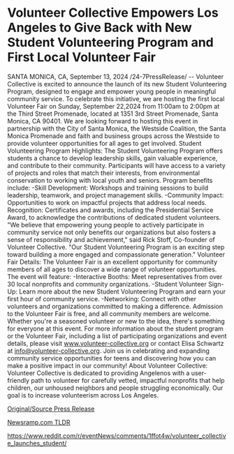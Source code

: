 # Volunteer Collective Empowers Los Angeles to Give Back with New Student Volunteering Program and First Local Volunteer Fair

SANTA MONICA, CA, September 13, 2024 /24-7PressRelease/ -- Volunteer Collective is excited to announce the launch of its new Student Volunteering Program, designed to engage and empower young people in meaningful community service. To celebrate this initiative, we are hosting the first local Volunteer Fair on Sunday, September 22,2024 from 11:00am to 2:00pm at the Third Street Promenade, located at 1351 3rd Street Promenade, Santa Monica, CA 90401. We are looking forward to hosting this event in partnership with the City of Santa Monica, the Westside Coalition, the Santa Monica Promenade and faith and business groups across the Westside to provide volunteer opportunities for all ages to get involved.  Student Volunteering Program Highlights: The Student Volunteering Program offers students a chance to develop leadership skills, gain valuable experience, and contribute to their community. Participants will have access to a variety of projects and roles that match their interests, from environmental conservation to working with local youth and seniors.  Program benefits include: -Skill Development: Workshops and training sessions to build leadership, teamwork, and project management skills.  -Community Impact: Opportunities to work on impactful projects that address local needs. Recognition: Certificates and awards, including the Presidential Service Award, to acknowledge the contributions of dedicated student volunteers.  "We believe that empowering young people to actively participate in community service not only benefits our organizations but also fosters a sense of responsibility and achievement," said Rick Stoff, Co-founder of Volunteer Collective. "Our Student Volunteering Program is an exciting step toward building a more engaged and compassionate generation."  Volunteer Fair Details: The Volunteer Fair is an excellent opportunity for community members of all ages to discover a wide range of volunteer opportunities.   The event will feature: -Interactive Booths: Meet representatives from over 30 local nonprofits and community organizations.  -Student Volunteer Sign-Up: Learn more about the new Student Volunteering Program and earn your first hour of community service.  -Networking: Connect with other volunteers and organizations committed to making a difference.  Admission to the Volunteer Fair is free, and all community members are welcome.   Whether you're a seasoned volunteer or new to the idea, there's something for everyone at this event.   For more information about the student program or the Volunteer Fair, including a list of participating organizations and event details, please visit www.volunteer-collective.org or contact Elisa Schwartz at info@volunteer-collective.org.  Join us in celebrating and expanding community service opportunities for teens and discovering how you can make a positive impact in our community!  About Volunteer Collective: Volunteer Collective is dedicated to providing Angelenos with a user-friendly path to volunteer for carefully vetted, impactful nonprofits that help children, our unhoused neighbors and people struggling economically. Our goal is to increase volunteerism across Los Angeles. 

[Original/Source Press Release](https://www.24-7pressrelease.com/press-release/514293/volunteer-collective-empowers-los-angeles-to-give-back-with-new-student-volunteering-program-and-first-local-volunteer-fair)
                    

[Newsramp.com TLDR](None) 

https://www.reddit.com/r/eventNews/comments/1ffot4w/volunteer_collective_launches_student/
